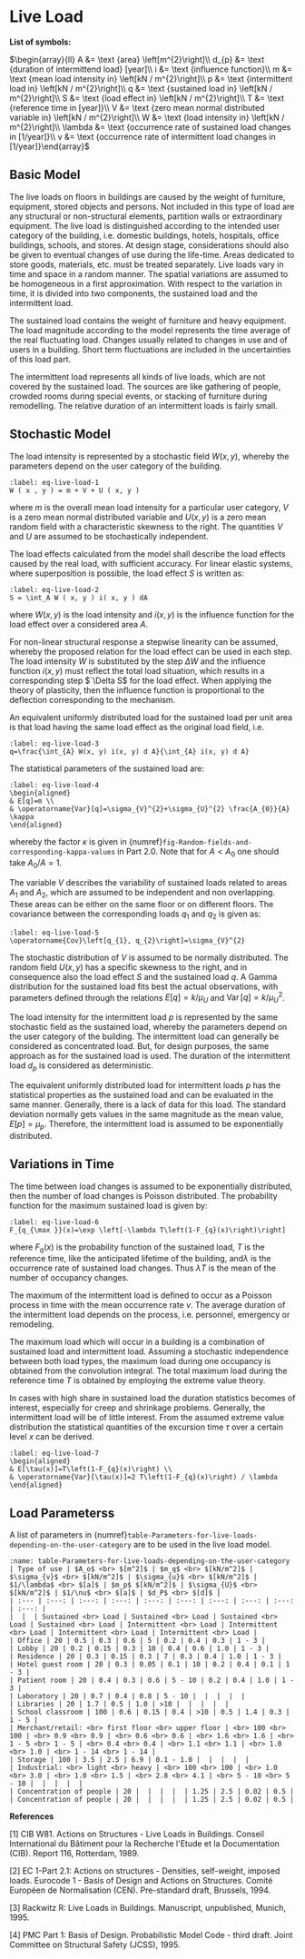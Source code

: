 # Live Load

**List of symbols:**

$\begin{array}{ll} A &= \text {area} \left[m^{2}\right]\\
d_{p} &= \text {duration of intermittend load} [year]\\
i &= \text {influence function}\\
m &= \text {mean load intensity in} \left[kN / m^{2}\right]\\
p &= \text {intermittent load in} \left[kN / m^{2}\right]\\
q &= \text {sustained load in} \left[kN / m^{2}\right]\\
S &= \text {load effect in} \left[kN / m^{2}\right]\\
T &= \text {reference time in [year]}\\
V &= \text {zero mean normal distributed variable in} \left[kN / m^{2}\right]\\
W &= \text {load intensity in} \left[kN / m^{2}\right]\\
\lambda &= \text {occurrence rate of sustained load changes in [1/year]}\\
v &= \text {occurrence rate of intermittent load changes in [1/year]}\end{array}$

## Basic Model

The live loads on floors in buildings are caused by the weight of furniture, equipment, stored objects
and persons. Not included in this type of load are any structural or non-structural elements, partition walls or
extraordinary equipment. The live load is distinguished according to the intended user category of the building, i.e.
domestic buildings, hotels, hospitals, office buildings, schools, and stores. At design stage, considerations
should also be given to eventual changes of use during the life-time. Areas dedicated to store goods, materials,
etc. must be treated separately. Live loads vary in time and space in a random manner. The spatial variations
are assumed to be homogeneous in a first approximation. With respect to the variation in time, it is divided into
two components, the sustained load and the intermittent load.

The sustained load contains the weight of furniture and heavy equipment. The load magnitude
according to the model represents the time average of the real fluctuating load. Changes usually related to
changes in use and of users in a building. Short term fluctuations are included in the uncertainties of this load
part.

The intermittent load represents all kinds of live loads, which are not covered by the sustained load.
The sources are like gathering of people, crowded rooms during special events, or stacking of furniture during
remodelling. The relative duration of an intermittent loads is fairly small.

## Stochastic Model

The load intensity is represented by a stochastic field $W(x,y)$, whereby the parameters depend on
the user category of the building.

```{math}
:label: eq-live-load-1
W ( x , y ) = m + V + U ( x, y )
```

where $m$ is the overall mean load intensity for a particular user category, $V$ is a zero mean normal distributed
variable and $U(x,y)$ is a zero mean random field with a characteristic skewness to the right. The quantities $V$
and $U$ are assumed to be stochastically independent.

The load effects calculated from the model shall describe the load effects caused by the real load, with
sufficient accuracy. For linear elastic systems, where superposition is possible, the load effect $S$ is written as:

```{math}
:label: eq-live-load-2
S = \int_A W ( x, y ) i( x, y ) dA
```

where $W(x,y)$ is the load intensity and $i(x,y)$ is the influence function for the load effect over a considered area $A$.

For non-linear structural response a stepwise linearity can be assumed, whereby the proposed relation
for the load effect can be used in each step. The load intensity $W$ is substituted by the step $\Delta W$ and the
influence function $i(x,y)$ must reflect the total load situation, which results in a corresponding step
$`\Delta S$ for the load effect. When applying the theory of plasticity, then the influence function is 
proportional to the deflection corresponding to the mechanism.

An equivalent uniformly distributed load for the sustained load per unit area is that load having the same load effect as the original load field, i.e.

```{math}
:label: eq-live-load-3
q=\frac{\int_{A} W(x, y) i(x, y) d A}{\int_{A} i(x, y) d A}
```

The statistical parameters of the sustained load are:

```{math}
:label: eq-live-load-4
\begin{aligned}
& E[q]=m \\
& \operatorname{Var}[q]=\sigma_{V}^{2}+\sigma_{U}^{2} \frac{A_{0}}{A} \kappa
\end{aligned}
```

whereby the factor $\kappa$ is given in {numref}`fig-Random-fields-and-corresponding-kappa-values` in Part 2.0. Note that for $A < A_{0}$ one should take $A_{0} / A=1$.

The variable $V$ describes the variability of sustained loads related to areas $A_{1}$ and $A_{2}$, which are assumed to be independent and non overlapping. These areas can be either on the same floor or on different floors. The covariance between the corresponding loads $q_{1}$ and $q_{2}$ is given as:

```{math}
:label: eq-live-load-5
\operatorname{Cov}\left[q_{1}, q_{2}\right]=\sigma_{V}^{2}
```

The stochastic distribution of $V$ is assumed to be normally distributed. The random field $U(x, y)$ has a specific skewness to the right, and in consequence also the load effect $S$ and the sustained load $q$. A Gamma distribution for the sustained load fits best the actual observations, with parameters defined through the relations $E[q]=k / \mu_{U}$ and $\operatorname{Var}[q]=k / \mu_{U}^{2}$.

The load intensity for the intermittent load $p$ is represented by the same stochastic field as the sustained load, whereby the parameters depend on the user category of the building. The intermittent load can generally be considered as concentrated load. But, for design purposes, the same approach as for the sustained load is used. The duration of the intermittent load $d_{p}$ is considered as deterministic.

The equivalent uniformly distributed load for intermittent loads $p$ has the statistical properties as the sustained load and can be evaluated in the same manner. Generally, there is a lack of data for this load. The standard deviation normally gets values in the same magnitude as the mean value, $E[p]=\mu_{p}$. Therefore, the intermittent load is assumed to be exponentially distributed.

## Variations in Time

The time between load changes is assumed to be exponentially distributed, then the number of load changes is Poisson distributed. The probability function for the maximum sustained load is given by:

```{math}
:label: eq-live-load-6
F_{q_{\max }}(x)=\exp \left[-\lambda T\left(1-F_{q}(x)\right)\right]
```

where $F_{q}(x)$ is the probability function of the sustained load, $T$ is the reference time, like the anticipated lifetime of the building, and$\lambda$ is the occurrence rate of sustained load changes. Thus $\lambda T$ is the mean of the number of occupancy changes.

The maximum of the intermittent load is defined to occur as a Poisson process in time with the mean occurrence rate $v$. The average duration of the intermittent load depends on the process, i.e. personnel, emergency or remodeling. 

The maximum load which will occur in a building is a combination of sustained load and intermittent load. Assuming a stochastic independence between both load types, the maximum load during one occupancy is obtained from the convolution integral. The total maximum load during the reference time $T$ is obtained by employing the extreme value theory.

In cases with high share in sustained load the duration statistics becomes of interest, especially for creep and shrinkage problems. Generally, the intermittent load will be of little interest. From the assumed extreme value distribution the statistical quantities of the excursion time $\tau$ over a certain level $x$ can be derived.

```{math}
:label: eq-live-load-7
\begin{aligned}
& E[\tau(x)]=T\left(1-F_{q}(x)\right) \\
& \operatorname{Var}[\tau(x)]=2 T\left(1-F_{q}(x)\right) / \lambda
\end{aligned}
```

## Load Parameterss

A list of parameters in {numref}`table-Parameters-for-live-loads-depending-on-the-user-category` are to be used in the live load model.

```{table} Parameters for live loads depending on the user category
:name: table-Parameters-for-live-loads-depending-on-the-user-category
| Type of use | $A_o$ <br> $[m^2]$ | $m_q$ <br> $[kN/m^2]$ | $\sigma_{v}$ <br> $[kN/m^2]$ | $\sigma_{u}$ <br> $[kN/m^2]$ | $1/\lambda$ <br> $[a]$ | $m_p$ $[kN/m^2]$ | $\sigma_{U}$ <br> $[kN/m^2]$ | $1/\nu$ <br> $[a]$ | $d_P$ <br> $[d]$ |
| :--- | :---: | :---: | :---: | :---: | :---: | :---: | :---: | :---: | :---: |
|  |  | Sustained <br> Load | Sustained <br> Load | Sustained <br> Load | Sustained <br> Load | Intermittent <br> Load | Intermittent <br> Load | Intermittent <br> Load | Intermittent <br> Load |
| Office | 20 | 0.5 | 0.3 | 0.6 | 5 | 0.2 | 0.4 | 0.3 | 1 - 3 |
| Lobby | 20 | 0.2 | 0.15 | 0.3 | 10 | 0.4 | 0.6 | 1.0 | 1 - 3 |
| Residence | 20 | 0.3 | 0.15 | 0.3 | 7 | 0.3 | 0.4 | 1.0 | 1 - 3 |
| Hotel guest room | 20 | 0.3 | 0.05 | 0.1 | 10 | 0.2 | 0.4 | 0.1 | 1 - 3 |
| Patient room | 20 | 0.4 | 0.3 | 0.6 | 5 - 10 | 0.2 | 0.4 | 1.0 | 1 - 3 |
| Laboratory | 20 | 0.7 | 0.4 | 0.8 | 5 - 10 |  |  |  |  |
| Libraries | 20 | 1.7 | 0.5 | 1.0 | >10 |  |  |  |  |
| School classroom | 100 | 0.6 | 0.15 | 0.4 | >10 | 0.5 | 1.4 | 0.3 | 1 - 5 |
| Merchant/retail: <br> first floor <br> upper floor | <br> 100 <br> 100 | <br> 0.9 <br> 0.9 | <br> 0.6 <br> 0.6 | <br> 1.6 <br> 1.6 | <br> 1 - 5 <br> 1 - 5 | <br> 0.4 <br> 0.4 | <br> 1.1 <br> 1.1 | <br> 1.0 <br> 1.0 | <br> 1 - 14 <br> 1 - 14 |
| Storage | 100 | 3.5 | 2.5 | 6.9 | 0.1 - 1.0 |  |  |  |  |
| Industrial: <br> light <br> heavy | <br> 100 <br> 100 | <br> 1.0 <br> 3.0 | <br> 1.0 <br> 1.5 | <br> 2.8 <br> 4.1 | <br> 5 - 10 <br> 5 - 10 |  |  |  |  |
| Concentration of people | 20 |  |  |  |  | 1.25 | 2.5 | 0.02 | 0.5 |
| Concentration of people | 20 |  |  |  |  | 1.25 | 2.5 | 0.02 | 0.5 |
```

**References**

[1] CIB W81. Actions on Structures - Live Loads in Buildings. Conseil International du Bâtiment pour la Recherche l'Etude et la Documentation (CIB). Report 116, Rotterdam, 1989.

[2] EC 1-Part 2.1: Actions on structures - Densities, self-weight, imposed loads. Eurocode 1 - Basis of Design and Actions on Structures. Comité Européen de Normalisation (CEN). Pre-standard draft, Brussels, 1994.

[3] Rackwitz R: Live Loads in Buildings. Manuscript, unpublished, Munich, 1995.

[4] PMC Part 1: Basis of Design. Probabilistic Model Code - third draft. Joint Committee on Structural Safety (JCSS), 1995.



